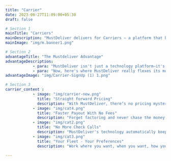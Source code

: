 ```yaml
---
title: "Carrier"
date: 2023-06-27T11:09:00+05:30
draft: false

# Section 1
mainTitle: "Carriers"
mainDescription: "MustDeliver delivers for Carriers — a platform that blends simplicity and efficiency, creating a user-friendly tool that doesn't just meet the mark in the auto transport sector, it sets it"
mainImage: "img/m.banner1.png"

# Section 2
advantageTitle: "The Mustdeliver Advantage"
advantageDescription: 
            - para: "MustDeliver isn't just a technology platform—it's a game-changer in the auto transport industry, connecting car shippers and haulers with a level of efficiency that's been, until now, unheard of. It stands as a testament to how essential straightforward, accessible technology is in this sector."
            - para: "Now, here's where MustDeliver really flexes its muscles—it's free for transporters. That's right, free. In a world of exorbitant load boards and bespoke software solutions, MustDeliver provides a platform that enables transporters to not just find, but expertly manage transportation loads."
advantageImage: "img/Carrier-SignUp (1) 1.png"

# Section 3
carrier_content :
            - image: "img/carrier-new.png"
              title: "Straight Forward Pricing"
              description: "With MustDeliver, there’s no pricing mystery, hidden fees or surprise charges along the way. Just a fair and honest approach to respecting and paying Carriers. Each load clearly lists pricing details in a simple and easy to read format, delivered right to your phone. "
            - image: "img/cat4.png"
              title: "Faster Payout With No Fees"
              description: "Forget factoring and never chase the money again. Our rapid payment system puts more money in your pocket faster. Carriers receive payment on average of 48-hours after a completed POD. NO FEES for getting pay fast."
            - image: "img/cat2.png"
              title: "No More Check Calls"
              description: "MustDeliver's technology automatically keeps all parties informed of your shipments' progress so you don’t have to. No more check calls interfering with your fleet's attention to the road or waiting for responses that waste their precious time. Your questions will be answered in real time and connected 24/7."
            - image: "img/cat3.png"
              title: "Your Fleet - Your Preferences"
              description: "Work where you want, when you want, how you want, using our Carrier control preferences. Manage your operations doing what you do best and let the technology find the loads that best fit your fleet needs. Update your information and preferences anytime you’d like, quick and easily, right on your dashboard."
            
---
```


